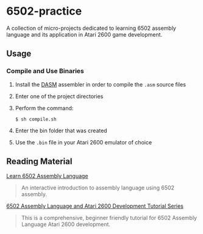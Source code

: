 # 6502-practice
A collection of micro-projects dedicated to learning 6502 assembly language and its application in Atari 2600 game development.

## Usage

### Compile and Use Binaries

1. Install the [DASM](https://dasm-assembler.github.io/) assembler in order to compile the `.asm` source files
2. Enter one of the project directories
3. Perform the command:

    `$ sh compile.sh`

4. Enter the bin folder that was created
5. Use the `.bin` file in your Atari 2600 emulator of choice

## Reading Material

[Learn 6502 Assembly Language](https://skilldrick.github.io/easy6502/)
> An interactive introduction to assembly language using 6502 assembly.

[6502 Assembly Language and Atari 2600 Development Tutorial Series](https://www.randomterrain.com/atari-2600-memories-tutorial-andrew-davie-01.html)
> This is a comprehensive, beginner friendly tutorial for 6502 Assembly Language Atari 2600 development.